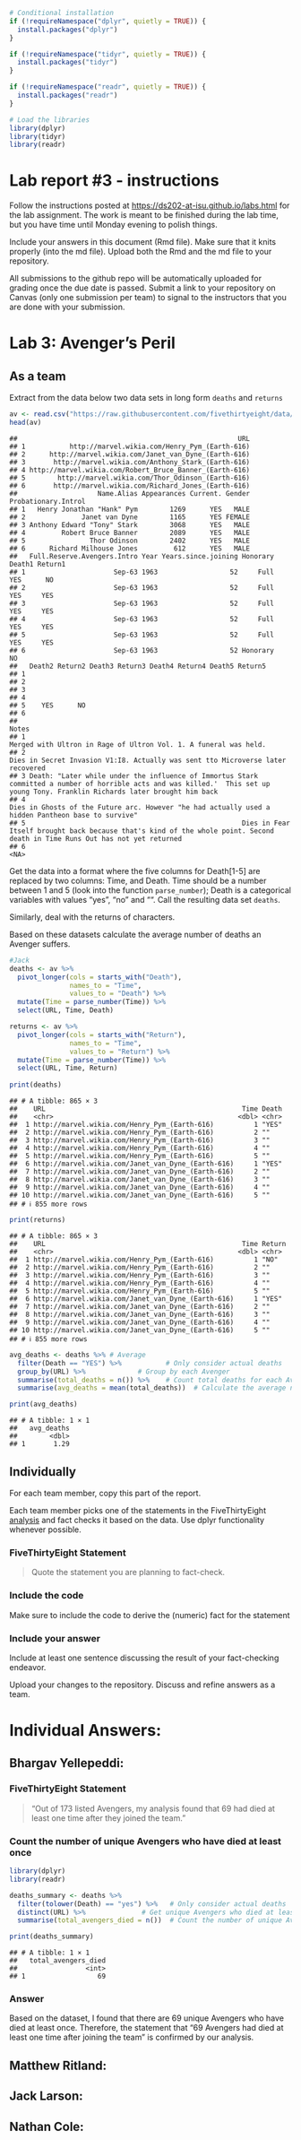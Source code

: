 
<!-- README.md is generated from README.Rmd. Please edit the README.Rmd file -->

``` r
# Conditional installation
if (!requireNamespace("dplyr", quietly = TRUE)) {
  install.packages("dplyr")
}

if (!requireNamespace("tidyr", quietly = TRUE)) {
  install.packages("tidyr")
}

if (!requireNamespace("readr", quietly = TRUE)) {
  install.packages("readr")
}

# Load the libraries
library(dplyr)
library(tidyr)
library(readr)
```

# Lab report \#3 - instructions

Follow the instructions posted at
<https://ds202-at-isu.github.io/labs.html> for the lab assignment. The
work is meant to be finished during the lab time, but you have time
until Monday evening to polish things.

Include your answers in this document (Rmd file). Make sure that it
knits properly (into the md file). Upload both the Rmd and the md file
to your repository.

All submissions to the github repo will be automatically uploaded for
grading once the due date is passed. Submit a link to your repository on
Canvas (only one submission per team) to signal to the instructors that
you are done with your submission.

# Lab 3: Avenger’s Peril

## As a team

Extract from the data below two data sets in long form `deaths` and
`returns`

``` r
av <- read.csv("https://raw.githubusercontent.com/fivethirtyeight/data/master/avengers/avengers.csv", stringsAsFactors = FALSE)
head(av)
```

    ##                                                       URL
    ## 1           http://marvel.wikia.com/Henry_Pym_(Earth-616)
    ## 2      http://marvel.wikia.com/Janet_van_Dyne_(Earth-616)
    ## 3       http://marvel.wikia.com/Anthony_Stark_(Earth-616)
    ## 4 http://marvel.wikia.com/Robert_Bruce_Banner_(Earth-616)
    ## 5        http://marvel.wikia.com/Thor_Odinson_(Earth-616)
    ## 6       http://marvel.wikia.com/Richard_Jones_(Earth-616)
    ##                    Name.Alias Appearances Current. Gender Probationary.Introl
    ## 1   Henry Jonathan "Hank" Pym        1269      YES   MALE                    
    ## 2              Janet van Dyne        1165      YES FEMALE                    
    ## 3 Anthony Edward "Tony" Stark        3068      YES   MALE                    
    ## 4         Robert Bruce Banner        2089      YES   MALE                    
    ## 5                Thor Odinson        2402      YES   MALE                    
    ## 6      Richard Milhouse Jones         612      YES   MALE                    
    ##   Full.Reserve.Avengers.Intro Year Years.since.joining Honorary Death1 Return1
    ## 1                      Sep-63 1963                  52     Full    YES      NO
    ## 2                      Sep-63 1963                  52     Full    YES     YES
    ## 3                      Sep-63 1963                  52     Full    YES     YES
    ## 4                      Sep-63 1963                  52     Full    YES     YES
    ## 5                      Sep-63 1963                  52     Full    YES     YES
    ## 6                      Sep-63 1963                  52 Honorary     NO        
    ##   Death2 Return2 Death3 Return3 Death4 Return4 Death5 Return5
    ## 1                                                            
    ## 2                                                            
    ## 3                                                            
    ## 4                                                            
    ## 5    YES      NO                                             
    ## 6                                                            
    ##                                                                                                                                                                              Notes
    ## 1                                                                                                                Merged with Ultron in Rage of Ultron Vol. 1. A funeral was held. 
    ## 2                                                                                                  Dies in Secret Invasion V1:I8. Actually was sent tto Microverse later recovered
    ## 3 Death: "Later while under the influence of Immortus Stark committed a number of horrible acts and was killed.'  This set up young Tony. Franklin Richards later brought him back
    ## 4                                                                               Dies in Ghosts of the Future arc. However "he had actually used a hidden Pantheon base to survive"
    ## 5                                                      Dies in Fear Itself brought back because that's kind of the whole point. Second death in Time Runs Out has not yet returned
    ## 6                                                                                                                                                                             <NA>

Get the data into a format where the five columns for Death\[1-5\] are
replaced by two columns: Time, and Death. Time should be a number
between 1 and 5 (look into the function `parse_number`); Death is a
categorical variables with values “yes”, “no” and ““. Call the resulting
data set `deaths`.

Similarly, deal with the returns of characters.

Based on these datasets calculate the average number of deaths an
Avenger suffers.

``` r
#Jack
deaths <- av %>%
  pivot_longer(cols = starts_with("Death"), 
               names_to = "Time", 
               values_to = "Death") %>%
  mutate(Time = parse_number(Time)) %>%
  select(URL, Time, Death)

returns <- av %>%
  pivot_longer(cols = starts_with("Return"), 
               names_to = "Time", 
               values_to = "Return") %>%
  mutate(Time = parse_number(Time)) %>%
  select(URL, Time, Return)
 
print(deaths)
```

    ## # A tibble: 865 × 3
    ##    URL                                                 Time Death
    ##    <chr>                                              <dbl> <chr>
    ##  1 http://marvel.wikia.com/Henry_Pym_(Earth-616)          1 "YES"
    ##  2 http://marvel.wikia.com/Henry_Pym_(Earth-616)          2 ""   
    ##  3 http://marvel.wikia.com/Henry_Pym_(Earth-616)          3 ""   
    ##  4 http://marvel.wikia.com/Henry_Pym_(Earth-616)          4 ""   
    ##  5 http://marvel.wikia.com/Henry_Pym_(Earth-616)          5 ""   
    ##  6 http://marvel.wikia.com/Janet_van_Dyne_(Earth-616)     1 "YES"
    ##  7 http://marvel.wikia.com/Janet_van_Dyne_(Earth-616)     2 ""   
    ##  8 http://marvel.wikia.com/Janet_van_Dyne_(Earth-616)     3 ""   
    ##  9 http://marvel.wikia.com/Janet_van_Dyne_(Earth-616)     4 ""   
    ## 10 http://marvel.wikia.com/Janet_van_Dyne_(Earth-616)     5 ""   
    ## # ℹ 855 more rows

``` r
print(returns)
```

    ## # A tibble: 865 × 3
    ##    URL                                                 Time Return
    ##    <chr>                                              <dbl> <chr> 
    ##  1 http://marvel.wikia.com/Henry_Pym_(Earth-616)          1 "NO"  
    ##  2 http://marvel.wikia.com/Henry_Pym_(Earth-616)          2 ""    
    ##  3 http://marvel.wikia.com/Henry_Pym_(Earth-616)          3 ""    
    ##  4 http://marvel.wikia.com/Henry_Pym_(Earth-616)          4 ""    
    ##  5 http://marvel.wikia.com/Henry_Pym_(Earth-616)          5 ""    
    ##  6 http://marvel.wikia.com/Janet_van_Dyne_(Earth-616)     1 "YES" 
    ##  7 http://marvel.wikia.com/Janet_van_Dyne_(Earth-616)     2 ""    
    ##  8 http://marvel.wikia.com/Janet_van_Dyne_(Earth-616)     3 ""    
    ##  9 http://marvel.wikia.com/Janet_van_Dyne_(Earth-616)     4 ""    
    ## 10 http://marvel.wikia.com/Janet_van_Dyne_(Earth-616)     5 ""    
    ## # ℹ 855 more rows

``` r
avg_deaths <- deaths %>% # Average
  filter(Death == "YES") %>%           # Only consider actual deaths
  group_by(URL) %>%             # Group by each Avenger
  summarise(total_deaths = n()) %>%    # Count total deaths for each Avenger
  summarise(avg_deaths = mean(total_deaths))  # Calculate the average number of deaths

print(avg_deaths)
```

    ## # A tibble: 1 × 1
    ##   avg_deaths
    ##        <dbl>
    ## 1       1.29

## Individually

For each team member, copy this part of the report.

Each team member picks one of the statements in the FiveThirtyEight
[analysis](https://fivethirtyeight.com/features/avengers-death-comics-age-of-ultron/)
and fact checks it based on the data. Use dplyr functionality whenever
possible.

### FiveThirtyEight Statement

> Quote the statement you are planning to fact-check.

### Include the code

Make sure to include the code to derive the (numeric) fact for the
statement

### Include your answer

Include at least one sentence discussing the result of your
fact-checking endeavor.

Upload your changes to the repository. Discuss and refine answers as a
team.

# Individual Answers:

## Bhargav Yellepeddi:

### FiveThirtyEight Statement

> “Out of 173 listed Avengers, my analysis found that 69 had died at
> least one time after they joined the team.”

### Count the number of unique Avengers who have died at least once

``` r
library(dplyr)
library(readr)

deaths_summary <- deaths %>%
  filter(tolower(Death) == "yes") %>%   # Only consider actual deaths
  distinct(URL) %>%              # Get unique Avengers who died at least once
  summarise(total_avengers_died = n())  # Count the number of unique Avengers

print(deaths_summary)
```

    ## # A tibble: 1 × 1
    ##   total_avengers_died
    ##                 <int>
    ## 1                  69

### Answer

Based on the dataset, I found that there are 69 unique Avengers who have
died at least once. Therefore, the statement that “69 Avengers had died
at least one time after joining the team” is confirmed by our analysis.

## Matthew Ritland:

## Jack Larson:

## Nathan Cole:
